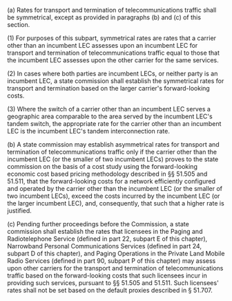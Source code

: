 (a) Rates for transport and termination of telecommunications traffic shall be symmetrical, except as provided in paragraphs (b) and (c) of this section.

(1) For purposes of this subpart, symmetrical rates are rates that a carrier other than an incumbent LEC assesses upon an incumbent LEC for transport and termination of telecommunications traffic equal to those that the incumbent LEC assesses upon the other carrier for the same services.

(2) In cases where both parties are incumbent LECs, or neither party is an incumbent LEC, a state commission shall establish the symmetrical rates for transport and termination based on the larger carrier's forward-looking costs.

(3) Where the switch of a carrier other than an incumbent LEC serves a geographic area comparable to the area served by the incumbent LEC's tandem switch, the appropriate rate for the carrier other than an incumbent LEC is the incumbent LEC's tandem interconnection rate.

(b) A state commission may establish asymmetrical rates for transport and termination of telecommunications traffic only if the carrier other than the incumbent LEC (or the smaller of two incumbent LECs) proves to the state commission on the basis of a cost study using the forward-looking economic cost based pricing methodology described in §§ 51.505 and 51.511, that the forward-looking costs for a network efficiently configured and operated by the carrier other than the incumbent LEC (or the smaller of two incumbent LECs), exceed the costs incurred by the incumbent LEC (or the larger incumbent LEC), and, consequently, that such that a higher rate is justified.

(c) Pending further proceedings before the Commission, a state commission shall establish the rates that licensees in the Paging and Radiotelephone Service (defined in part 22, subpart E of this chapter), Narrowband Personal Communications Services (defined in part 24, subpart D of this chapter), and Paging Operations in the Private Land Mobile Radio Services (defined in part 90, subpart P of this chapter) may assess upon other carriers for the transport and termination of telecommunications traffic based on the forward-looking costs that such licensees incur in providing such services, pursuant to §§ 51.505 and 51.511. Such licensees' rates shall not be set based on the default proxies described in § 51.707.

